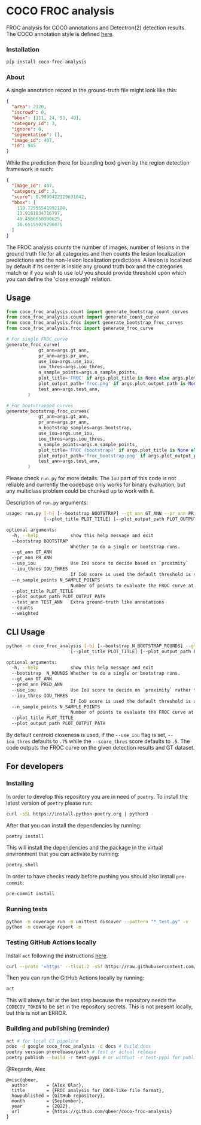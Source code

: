# COCO FROC analysis

FROC analysis for COCO annotations and Detectron(2) detection results. The COCO annotation style is defined [here](https://cocodataset.org/).

### Installation

```bash
pip install coco-froc-analysis
```

### About

A single annotation record in the ground-truth file might look like this:

```json
{
  "area": 2120,
  "iscrowd": 0,
  "bbox": [111, 24, 53, 40],
  "category_id": 3,
  "ignore": 0,
  "segmentation": [],
  "image_id": 407,
  "id": 945
}
```

While the prediction (here for bounding box) given by the region detection framework is such:

```json
{
  "image_id": 407,
  "category_id": 3,
  "score": 0.9990422129631042,
  "bbox": [
    110.72555541992188,
    13.9161834716797,
    49.4566650390625,
    36.65155029296875
  ]
}
```

The FROC analysis counts the number of images, number of lesions in the ground truth file for all categories and then counts the lesion localization predictions and the non-lesion localization predictions. A lesion is localized by default if its center is inside any ground truth box and the categories match or if you wish to use IoU you should provide threshold upon which you can define the 'close enough' relation.

## Usage

```python
from coco_froc_analysis.count import generate_bootstrap_count_curves
from coco_froc_analysis.count import generate_count_curve
from coco_froc_analysis.froc import generate_bootstrap_froc_curves
from coco_froc_analysis.froc import generate_froc_curve

# For single FROC curve
generate_froc_curve(
            gt_ann=args.gt_ann,
            pr_ann=args.pr_ann,
            use_iou=args.use_iou,
            iou_thres=args.iou_thres,
            n_sample_points=args.n_sample_points,
            plot_title='FROC' if args.plot_title is None else args.plot_title,
            plot_output_path='froc.png' if args.plot_output_path is None else args.plot_output_path,
            test_ann=args.test_ann,
        )

# For bootstrapped curves
generate_bootstrap_froc_curves(
            gt_ann=args.gt_ann,
            pr_ann=args.pr_ann,
            n_bootstrap_samples=args.bootstrap,
            use_iou=args.use_iou,
            iou_thres=args.iou_thres,
            n_sample_points=args.n_sample_points,
            plot_title='FROC (bootstrap)' if args.plot_title is None else args.plot_title,
            plot_output_path='froc_bootstrap.png' if args.plot_output_path is None else args.plot_output_path,
            test_ann=args.test_ann,
        )
```

Please check `run.py` for more details. The `IoU` part of this code is not reliable and currently the codebase only works for binary evaluation, but any multiclass problem could be chunked up to work with it.

Description of `run.py` arguments:

```bash
usage: run.py [-h] [--bootstrap BOOTSTRAP] --gt_ann GT_ANN --pr_ann PR_ANN [--use_iou] [--iou_thres IOU_THRES] [--n_sample_points N_SAMPLE_POINTS]
              [--plot_title PLOT_TITLE] [--plot_output_path PLOT_OUTPUT_PATH] [--test_ann TEST_ANN] [--counts] [--weighted]

optional arguments:
  -h, --help            show this help message and exit
  --bootstrap BOOTSTRAP
                        Whether to do a single or bootstrap runs.
  --gt_ann GT_ANN
  --pr_ann PR_ANN
  --use_iou             Use IoU score to decide based on `proximity`
  --iou_thres IOU_THRES
                        If IoU score is used the default threshold is set to .5
  --n_sample_points N_SAMPLE_POINTS
                        Number of points to evaluate the FROC curve at.
  --plot_title PLOT_TITLE
  --plot_output_path PLOT_OUTPUT_PATH
  --test_ann TEST_ANN   Extra ground-truth like annotations
  --counts
  --weighted
```

## CLI Usage

```bash
python -m coco_froc_analysis [-h] [--bootstrap N_BOOTSTRAP_ROUNDS] --gt_ann GT_ANN --pred_ann PRED_ANN [--use_iou] [--iou_thres IOU_THRES] [--n_sample_points N_SAMPLE_POINTS]
                        [--plot_title PLOT_TITLE] [--plot_output_path PLOT_OUTPUT_PATH]

optional arguments:
  -h, --help            show this help message and exit
  --bootstrap  N_ROUNDS Whether to do a single or bootstrap runs.
  --gt_ann GT_ANN
  --pred_ann PRED_ANN
  --use_iou             Use IoU score to decide on `proximity` rather then using center pixel inside GT box.
  --iou_thres IOU_THRES
                        If IoU score is used the default threshold is arbitrarily set to .5
  --n_sample_points N_SAMPLE_POINTS
                        Number of points to evaluate the FROC curve at.
  --plot_title PLOT_TITLE
  --plot_output_path PLOT_OUTPUT_PATH
```

By default centroid closeness is used, if the `--use_iou` flag is set, `--iou_thres` defaults to `.75` while the `--score_thres` score defaults to `.5`. The code outputs the FROC curve on the given detection results and GT dataset.

## For developers

### Installing

In order to develop this repository you are in need of `poetry`. To install the latest version of `poetry` please run:

```bash
curl -sSL https://install.python-poetry.org | python3 -
```

After that you can install the dependencies by running:

```bash
poetry install
```

This will install the dependencies and the package in the virtual environment that you can activate by running:

```bash
poetry shell
```

In order to have checks ready before pushing you should also install `pre-commit`:

```bash
pre-commit install
```

### Running tests

```bash
python -m coverage run -m unittest discover --pattern "*_test.py" -v
python -m coverage report -m
```

### Testing GitHub Actions locally

Install `act` following the instructions [here](https://nektosact.com/installation/index.html).

```bash
curl --proto '=https' --tlsv1.2 -sSf https://raw.githubusercontent.com/nektos/act/master/install.sh | sudo bash
```

Then you can run the GitHub Actions locally by running:

```bash
act
```

This will always fail at the last step because the repository needs the `CODECOV_TOKEN` to be set in the repository secrets. This is not present locally, but this is not an ERROR.

### Building and publishing (reminder)

```bash
act # for local CI pipeline
pdoc -d google coco_froc_analysis -o docs # build docs
poetry version prerelease/patch # test or actual release
poetry publish --build -r test-pypi # or without -r test-pypi for publishing to pypi
```

@Regards, Alex

```
@misc{qbeer,
  author       = {Alex Olar},
  title        = {FROC analysis for COCO-like file format},
  howpublished = {GitHub repository},
  month        = {September},
  year         = {2022},
  url          = {https://github.com/qbeer/coco-froc-analysis}
}
```
